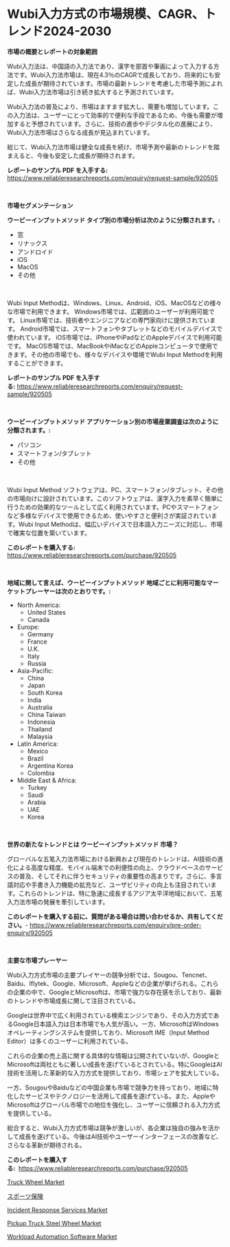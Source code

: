 <p><h1>Wubi入力方式の市場規模、CAGR、トレンド2024-2030</h1></p><p><strong>市場の概要とレポートの対象範囲</strong></p>
<p><p>Wubi入力法は、中国語の入力法であり、漢字を部首や筆画によって入力する方法です。Wubi入力法市場は、現在4.3％のCAGRで成長しており、将来的にも安定した成長が期待されています。市場の最新トレンドを考慮した市場予測によれば、Wubi入力法市場は引き続き拡大すると予測されています。</p><p>Wubi入力法の普及により、市場はますます拡大し、需要も増加しています。この入力法は、ユーザーにとって効率的で便利な手段であるため、今後も需要が増加すると予想されています。さらに、技術の進歩やデジタル化の進展により、Wubi入力法市場はさらなる成長が見込まれています。</p><p>総じて、Wubi入力法市場は健全な成長を続け、市場予測や最新のトレンドを踏まえると、今後も安定した成長が期待されます。</p></p>
<p><strong>レポートのサンプル PDF を入手する:</strong> <a href="https://www.reliableresearchreports.com/enquiry/request-sample/920505">https://www.reliableresearchreports.com/enquiry/request-sample/920505</a></p>
<p>&nbsp;</p>
<p><strong>市場セグメンテーション</strong></p>
<p><strong>ウービーインプットメソッド タイプ別の市場分析は次のように分類されます。:</strong></p>
<p><ul><li>窓</li><li>リナックス</li><li>アンドロイド</li><li>iOS</li><li>MacOS</li><li>その他</li></ul></p>
<p>&nbsp;</p>
<p><p>Wubi Input Methodは、Windows、Linux、Android、iOS、MacOSなどの様々な市場で利用できます。 Windows市場では、広範囲のユーザーが利用可能です。 Linux市場では、技術者やエンジニアなどの専門家向けに提供されています。 Android市場では、スマートフォンやタブレットなどのモバイルデバイスで使われています。 iOS市場では、iPhoneやiPadなどのAppleデバイスで利用可能です。 MacOS市場では、MacBookやiMacなどのAppleコンピュータで使用できます。その他の市場でも、様々なデバイスや環境でWubi Input Methodを利用することができます。</p></p>
<p><strong>レポートのサンプル PDF を入手する:</strong>&nbsp;<a href="https://www.reliableresearchreports.com/enquiry/request-sample/920505">https://www.reliableresearchreports.com/enquiry/request-sample/920505</a></p>
<p>&nbsp;</p>
<p><strong> ウービーインプットメソッド アプリケーション別の市場産業調査は次のように分類されます。:</strong></p>
<p><ul><li>パソコン</li><li>スマートフォン/タブレット</li><li>その他</li></ul></p>
<p>&nbsp;</p>
<p><p>Wubi Input Method ソフトウェアは、PC、スマートフォン/タブレット、その他の市場向けに設計されています。このソフトウェアは、漢字入力を素早く簡単に行うための効果的なツールとして広く利用されています。PCやスマートフォンなど多様なデバイスで使用できるため、使いやすさと便利さが実証されています。Wubi Input Methodは、幅広いデバイスで日本語入力ニーズに対応し、市場で確実な位置を築いています。</p></p>
<p><strong>このレポートを購入する:</strong>&nbsp; <a href="https://www.reliableresearchreports.com/purchase/920505">https://www.reliableresearchreports.com/purchase/920505</a></p>
<p>&nbsp;</p>
<p><strong>地域に関して言えば、ウービーインプットメソッド 地域ごとに利用可能なマーケットプレーヤーは次のとおりです。:</strong></p>
<p><ul>
    <li>
        North America:
        <ul>
            <li>United States</li>
            <li>Canada</li>
        </ul>
    </li>
    <li>
        Europe:
        <ul>
            <li>Germany</li>
            <li>France</li>
            <li>U.K.</li>
            <li>Italy</li>
            <li>Russia</li>
        </ul>
    </li>
    <li>
        Asia-Pacific:
        <ul>
            <li>China</li>
            <li>Japan</li>
            <li>South Korea</li>
            <li>India</li>
            <li>Australia</li>
            <li>China Taiwan</li>
            <li>Indonesia</li>
            <li>Thailand</li>
            <li>Malaysia</li>
        </ul>
    </li>
    <li>
        Latin America:
        <ul>
            <li>Mexico</li>
            <li>Brazil</li>
            <li>Argentina Korea</li>
            <li>Colombia</li>
        </ul>
    </li>
    <li>
        Middle East & Africa:
        <ul>
            <li>Turkey</li>
            <li>Saudi</li>
            <li>Arabia</li>
            <li>UAE</li>
            <li>Korea</li>
        </ul>
    </li>
    </ul></p>
<p>&nbsp;</p>
<p><strong>世界の新たなトレンドとは ウービーインプットメソッド 市場？</strong></p>
<p><p>グローバルな五笔入力法市場における新興および現在のトレンドは、AI技術の進化による高度な精度、モバイル端末での利便性の向上、クラウドベースのサービスの普及、そしてそれに伴うセキュリティの重要性の高まりです。さらに、多言語対応や手書き入力機能の拡充など、ユーザビリティの向上も注目されています。これらのトレンドは、特に急速に成長するアジア太平洋地域において、五笔入力法市場の発展を牽引しています。</p></p>
<p><strong>このレポートを購入する前に、質問がある場合は問い合わせるか、共有してください。</strong>- <a href="https://www.reliableresearchreports.com/enquiry/pre-order-enquiry/920505">https://www.reliableresearchreports.com/enquiry/pre-order-enquiry/920505</a></p>
<p>&nbsp;</p>
<p><strong>主要な市場プレーヤー</strong></p>
<p><p>Wubi入力方式市場の主要プレイヤーの競争分析では、Sougou、Tencnet、Baidu、Iflytek、Google、Microsoft、Appleなどの企業が挙げられる。これらの企業の中で、GoogleとMicrosoftは、市場で強力な存在感を示しており、最新のトレンドや市場成長に関して注目されている。</p><p>Googleは世界中で広く利用されている検索エンジンであり、その入力方式であるGoogle日本語入力は日本市場でも人気が高い。一方、MicrosoftはWindowsオペレーティングシステムを提供しており、Microsoft IME（Input Method Editor）は多くのユーザーに利用されている。</p><p>これらの企業の売上高に関する具体的な情報は公開されていないが、GoogleとMicrosoftは両社ともに著しい成長を遂げているとされている。特にGoogleはAI技術を活用した革新的な入力方式を提供しており、市場シェアを拡大している。</p><p>一方、SougouやBaiduなどの中国企業も市場で競争力を持っており、地域に特化したサービスやテクノロジーを活用して成長を遂げている。また、AppleやMicrosoftはグローバル市場での地位を強化し、ユーザーに信頼される入力方式を提供している。</p><p>総合すると、Wubi入力方式市場は競争が激しいが、各企業は独自の強みを活かして成長を遂げている。今後はAI技術やユーザーインターフェースの改善など、さらなる革新が期待される。</p></p>
<p><strong>このレポートを購入する:</strong>&nbsp;&nbsp;<a href="https://www.reliableresearchreports.com/purchase/920505">https://www.reliableresearchreports.com/purchase/920505</a></p>
<p><p><a href="https://github.com/RoccoManning/Market-Research-Report-List-3/blob/main/truck-wheel-market.md">Truck Wheel Market</a></p><p><a href="https://github.com/lababdou/Market-Research-Report-List-2/blob/main/3907389183147.md">スポーツ保険</a></p><p><a href="https://issuu.com/reportprime-2/docs/incident-response-services-market-size-2030.pptx">Incident Response Services Market</a></p><p><a href="https://github.com/gulaimolin/Market-Research-Report-List-3/blob/main/pickup-truck-steel-wheel-market.md">Pickup Truck Steel Wheel Market</a></p><p><a href="https://issuu.com/reportprime-2/docs/workload-automation-software-market-size-2030.pptx">Workload Automation Software Market</a></p></p>